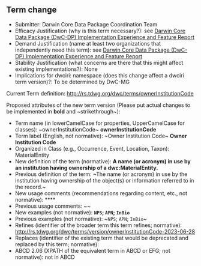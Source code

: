 ## Term change

* Submitter: Darwin Core Data Package Coordination Team
* Efficacy Justification (why is this term necessary?): see [Darwin Core Data Package (DwC-DP) Implementation Experience and Feature Report](https://gbif.github.io/dwc-dp/docs/dwc_dp_implementation_feature_reports.pdf)
* Demand Justification (name at least two organizations that independently need this term): see [Darwin Core Data Package (DwC-DP) Implementation Experience and Feature Report](https://gbif.github.io/dwc-dp/docs/dwc_dp_implementation_feature_reports.pdf)
* Stability Justification (what concerns are there that this might affect existing implementations?): None
* Implications for dwciri: namespace (does this change affect a dwciri term version)?: To be determined by DwC-MG

Current Term definition: http://rs.tdwg.org/dwc/terms/ownerInstitutionCode

Proposed attributes of the new term version (Please put actual changes to be implemented in **bold** and ~strikethrough~):

* Term name (in lowerCamelCase for properties, UpperCamelCase for classes): ~ownerInstitutionCode~ **ownerInstitutionCode**
* Term label (English, not normative): ~Owner Institution Code~ **Owner Institution Code**
* Organized in Class (e.g., Occurrence, Event, Location, Taxon): MaterialEntity
* New definition of the term (normative): **A name (or acronym) in use by an institution having ownership of a dwc:MaterialEntity.**
* Previous definition of the term: ~The name (or acronym) in use by the institution having ownership of the object(s) or information referred to in the record.~
* New usage comments (recommendations regarding content, etc., not normative): **** 
* Previous usage comments: ~~
* New examples (not normative): **`NPS`; `APN`; `InBio`**
* Previous examples (not normative): ~`NPS`; `APN`; `InBio`~
* Refines (identifier of the broader term this term refines; normative): http://rs.tdwg.org/dwc/terms/version/ownerInstitutionCode-2023-06-28
* Replaces (identifier of the existing term that would be deprecated and replaced by this term; normative): 
* ABCD 2.06 (XPATH of the equivalent term in ABCD or EFG; not normative): not in ABCD
